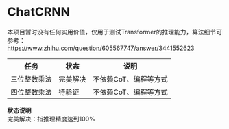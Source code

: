 # ChatCRNN

本项目暂时没有任何实用价值，仅用于测试Transformer的推理能力，算法细节可参考：<br>
https://www.zhihu.com/question/605567747/answer/3441552623

<table>
<tr><th>任务</th><th>状态</th><th>说明</th></tr>
<tr><td>三位整数乘法</td><td>完美解决</td><td>不依赖CoT、编程等方式</td></tr>
<tr><td>四位整数乘法</td><td>待验证</td><td>不依赖CoT、编程等方式</td></tr>
</table>

**状态说明**<br>
完美解决：指推理精度达到100%
